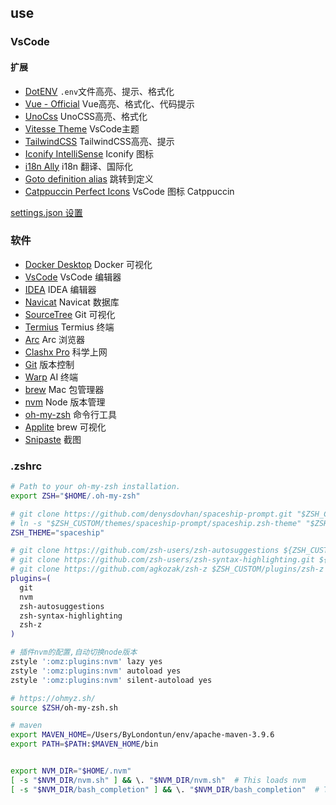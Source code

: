 
## use

### VsCode

#### 扩展

- [DotENV](https://marketplace.visualstudio.com/items?itemName=mikestead.dotenv) `.env`文件高亮、提示、格式化
- [Vue - Official](https://marketplace.visualstudio.com/items?itemName=Vue.volar) Vue高亮、格式化、代码提示
- [UnoCss](https://marketplace.visualstudio.com/items?itemName=antfu.unocss) UnoCSS高亮、格式化
- [Vitesse Theme](https://marketplace.visualstudio.com/items?itemName=antfu.theme-vitesse) VsCode主题
- [TailwindCSS](https://marketplace.visualstudio.com/items?itemName=bradlc.vscode-tailwindcss) TailwindCSS高亮、提示
- [Iconify IntelliSense](https://marketplace.visualstudio.com/items?itemName=antfu.iconify) Iconify 图标
- [i18n Ally](https://marketplace.visualstudio.com/items?itemName=Lokalise.i18n-ally) i18n 翻译、国际化
- [Goto definition alias](https://marketplace.visualstudio.com/items?itemName=antfu.goto-alias) 跳转到定义
- [Catppuccin Perfect Icons](https://marketplace.visualstudio.com/items?itemName=thang-nm.catppuccin-perfect-icons) VsCode 图标 Catppuccin

[settings.json 设置](./vscode/settings.json)

### 软件

- [Docker Desktop](https://www.docker.com/products/docker-desktop) Docker 可视化
- [VsCode](https://code.visualstudio.com/) VsCode 编辑器
- [IDEA](https://www.jetbrains.com/idea/) IDEA 编辑器
- [Navicat](https://www.navicat.com/en/) Navicat 数据库
- [SourceTree](https://www.sourcetreeapp.com/) Git 可视化
- [Termius](https://www.termius.com/) Termius 终端
- [Arc](https://arc.net/) Arc 浏览器
- [Clashx Pro](https://en.clashx.org/) 科学上网
- [Git](https://git-scm.com/) 版本控制
- [Warp](https://www.warp.dev/) AI 终端
- [brew](https://brew.sh/) Mac 包管理器
- [nvm](https://github.com/nvm-sh/nvm) Node 版本管理
- [oh-my-zsh](https://github.com/ohmyzsh/ohmyzsh) 命令行工具
- [Applite](https://aerolite.dev/applite) brew 可视化
- [Snipaste](https://snipaste.com/) 截图

### .zshrc

```sh
# Path to your oh-my-zsh installation.
export ZSH="$HOME/.oh-my-zsh"

# git clone https://github.com/denysdovhan/spaceship-prompt.git "$ZSH_CUSTOM/themes/spaceship-prompt" --depth=1
# ln -s "$ZSH_CUSTOM/themes/spaceship-prompt/spaceship.zsh-theme" "$ZSH_CUSTOM/themes/spaceship.zsh-theme"
ZSH_THEME="spaceship"

# git clone https://github.com/zsh-users/zsh-autosuggestions ${ZSH_CUSTOM:-~/.oh-my-zsh/custom}/plugins/zsh-autosuggestions
# git clone https://github.com/zsh-users/zsh-syntax-highlighting.git ${ZSH_CUSTOM:-~/.oh-my-zsh/custom}/plugins/zsh-syntax-highlighting
# git clone https://github.com/agkozak/zsh-z $ZSH_CUSTOM/plugins/zsh-z
plugins=(
  git
  nvm
  zsh-autosuggestions
  zsh-syntax-highlighting
  zsh-z
)

# 插件nvm的配置,自动切换node版本
zstyle ':omz:plugins:nvm' lazy yes
zstyle ':omz:plugins:nvm' autoload yes
zstyle ':omz:plugins:nvm' silent-autoload yes

# https://ohmyz.sh/
source $ZSH/oh-my-zsh.sh

# maven
export MAVEN_HOME=/Users/ByLondontun/env/apache-maven-3.9.6
export PATH=$PATH:$MAVEN_HOME/bin


export NVM_DIR="$HOME/.nvm"
[ -s "$NVM_DIR/nvm.sh" ] && \. "$NVM_DIR/nvm.sh"  # This loads nvm
[ -s "$NVM_DIR/bash_completion" ] && \. "$NVM_DIR/bash_completion"  # This loads nvm bash_completion

```
